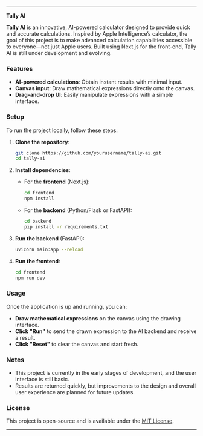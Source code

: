
---

**Tally AI**

**Tally AI** is an innovative, AI-powered calculator designed to provide quick and accurate calculations. Inspired by Apple Intelligence’s calculator, the goal of this project is to make advanced calculation capabilities accessible to everyone—not just Apple users. Built using Next.js for the front-end, Tally AI is still under development and evolving.

### Features

- **AI-powered calculations**: Obtain instant results with minimal input.
- **Canvas input**: Draw mathematical expressions directly onto the canvas.
- **Drag-and-drop UI**: Easily manipulate expressions with a simple interface.

### Setup

To run the project locally, follow these steps:

1. **Clone the repository**:
   ```bash
   git clone https://github.com/yourusername/tally-ai.git
   cd tally-ai
   ```

2. **Install dependencies**:

   - For the **frontend** (Next.js):
     ```bash
     cd frontend
     npm install
     ```

   - For the **backend** (Python/Flask or FastAPI):
     ```bash
     cd backend
     pip install -r requirements.txt
     ```

3. **Run the backend** (FastAPI):
   ```bash
   uvicorn main:app --reload
   ```

4. **Run the frontend**:
   ```bash
   cd frontend
   npm run dev
   ```

### Usage

Once the application is up and running, you can:

- **Draw mathematical expressions** on the canvas using the drawing interface.
- **Click "Run"** to send the drawn expression to the AI backend and receive a result.
- **Click "Reset"** to clear the canvas and start fresh.

### Notes

- This project is currently in the early stages of development, and the user interface is still basic.
- Results are returned quickly, but improvements to the design and overall user experience are planned for future updates.

### License

This project is open-source and is available under the [MIT License](LICENSE).

---
